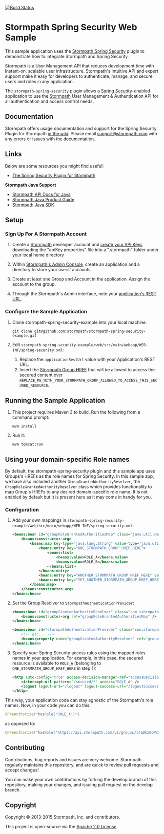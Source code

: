 [![Build Status](https://api.travis-ci.org/stormpath/stormpath-spring-security-example.png?branch=master)](https://travis-ci.org/stormpath/stormpath-spring-security-example)

# Stormpath Spring Security Web Sample #

This sample application uses the [Stormpath Spring Security](https://github.com/stormpath/stormpath-spring-security) plugin to demonstrate how to integrate Stormpath and Spring Security.

Stormpath is a User Management API that reduces development time with instant-on, scalable user infrastructure. Stormpath's intuitive API and expert support make it easy for developers to authenticate, manage, and secure users and roles in any application.

The `stormpath-spring-security` plugin allows a [Spring Security](http://projects.spring.io/spring-security/)-enabled application to use the [Stormpath](http://www.stormpath.com) User Management & Authentication API for all authentication and access control needs.

## Documentation
Stormpath offers usage documentation and support for the Spring Security Plugin for Stormpath [in the wiki](https://github.com/stormpath/stormpath-spring-security-example/wiki). Please email support@stormpath.com with any errors or issues with the documentation.

## Links
Below are some resources you might find useful!
- [The Spring Security Plugin for Stormpath](https://github.com/stormpath/stormpath-spring-security)

**Stormpath Java Support**
- [Stormpath API Docs for Java](https://docs.stormpath.com/java/apidocs/)
- [Stormpath Java Product Guide](https://docs.stormpath.com/java/product-guide/)
- [Stormpath Java SDK](https://github.com/stormpath/stormpath-sdk-java)

## Setup ##

### Sign Up For A Stormpath Account ###

1. Create a [Stormpath](http://www.stormpath.com/) developer account and [create your API Keys](http://docs.stormpath.com/console/product-guide/#manage-api-keys) downloading the "apiKey.properties" file into a ".stormpath" folder under your local home directory

2. Within [Stormpath's Admin Console](https://stormpath.com/docs/console/product-guide), create an application and a directory to store your users' accounts.

3. Create at least one Group and Account in the application. Assign the account to the group.

4. Through the Stormpath's Admin interface, note your [application's REST URL](http://www.stormpath.com/docs/libraries/application-rest-url).

### Configure the Sample Application ###

1. Clone stormpath-spring-security-example into your local machine:

	```shell
	git clone git@github.com:stormpath/stormpath-spring-security-example.git
	```

2. Edit `stormpath-spring-security-example/web/src/main/webapp/WEB-INF/spring-security.xml`:

	1. Replace the `applicationRestUrl` value with your Application's REST URL.
	2. Insert the [Stormpath Group HREF](http://docs.stormpath.com/console/product-guide/#groups) that will be allowed to access the secured content over `REPLACE_ME_WITH_YOUR_STORMPATH_GROUP_ALLOWED_TO_ACCESS_THIS_SECURED_RESOURCE`.


## Running the Sample Application ##

1. This project requires Maven 3 to build. Run the following from a command prompt:

	`mvn install`

2. Run it:

	`mvn tomcat:run`

## Using your domain-specific Role names ##

By default, the stormpath-spring-security plugin and this sample app uses Groups's HREFs as the role names for Spring Security. In this sample app, we have also included another `GroupGrantedAuthorityResolver`, the `GroupRoleGrantedAuthorityResolver` class which provides functionality to map Group's HREFs to any desired domain-specific role name. It is not enabled by default but it is present here as it may come in handy for you.

### Configuration ###

1. Add your own mappings in `stormpath-spring-security-example/web/src/main/webapp/WEB-INF/spring-security.xml`:

	```xml
	<beans:bean id="groupRoleGrantedAuthoritiesMap" class="java.util.HashMap" scope="prototype" >
		<beans:constructor-arg>
    		<beans:map key-type="java.lang.String" value-type="java.util.List">
        		<beans:entry key="ONE_STORMPATH_GROUP_HREF_HERE">
            		<beans:list>
                		<beans:value>ROLE_A</beans:value>
	                    <beans:value>ROLE_B</beans:value>
		            </beans:list>
    		    </beans:entry>
	        	<beans:entry key="ANOTHER_STORMPATH_GROUP_HREF_HERE" value="ROLE_USER" />
    	        <beans:entry key="YET_ANOTHER_STORMPATH_GROUP_HREF_HERE" value="ROLE_ADMIN" />
		    </beans:map>
    	</beans:constructor-arg>
	</beans:bean>
	```

2. Set the Group Resolver to `StormpathAuthenticationProvider`:

	```xml
	<beans:bean id="groupGrantedAuthorityResolver" class="com.stormpath.spring.security.example.mapping.GroupRoleGrantedAuthorityResolver" >
		<beans:constructor-arg ref="groupRoleGrantedAuthoritiesMap" />
	</beans:bean>

	<beans:bean id="stormpathAuthenticationProvider" class="com.stormpath.spring.security.provider.StormpathAuthenticationProvider">
		<!-- etc... -->
		<beans:property name="groupGrantedAuthorityResolver" ref="groupGrantedAuthorityResolver" />
	</beans:bean>
	```

3. Specify your Spring Security access rules using the mapped roles names in your application. For example, in this case, the secured resource is available to `ROLE_A` (belonging to `ONE_STORMPATH_GROUP_HREF_HERE` in step 1):

	```xml
	<http auto-config='true' access-decision-manager-ref="accessDecisionManager" >
		<intercept-url pattern="/secured/*" access="ROLE_A" />
		<logout logout-url="/logout" logout-success-url="/logoutSuccess.jsp"/>
	</http>
	```

This way, your application code can stay agnostic of the Stormpath's role names. Now, in your code you can do this:

```java
@PreAuthorize("hasRole('ROLE_A')")
```
as opposed to:

```java
@PreAuthorize("hasRole('https://api.stormpath.com/v1/groups/l4aDkz0QPcf2z23j93l1T')")
```
## Contributing

Contributions, bug reports and issues are very welcome. Stormpath regularly maintains this repository, and are quick to review pull requests and accept changes!

You can make your own contributions by forking the develop branch of this
repository, making your changes, and issuing pull request on the develop branch.

## Copyright ##

Copyright &copy; 2013-2015 Stormpath, Inc. and contributors.

This project is open-source via the [Apache 2.0 License](http://www.apache.org/licenses/LICENSE-2.0).